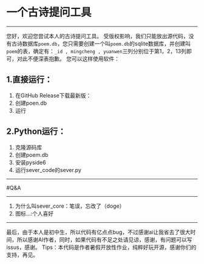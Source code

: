 # 一个古诗提问工具

---

 您好，欢迎您尝试本人的古诗提问工具。
 受版权影响，我们只能放出源代码，没有古诗数据库`poem.db`，您只需要创建一个叫`poem.db`的sqlite数据库，并创建叫`poem`的表，确定有：`_id , mingcheng , yuanwen`三列分别位于第1，2，13列即可，对此不便深表抱歉。
 您可以这样使用软件：

**1.直接运行：**
-----------

 1. 在GitHub Release下载最新版：
 2. 创建poen.db
 3. 运行

**2.Python运行：**
---------------

 

 1. 克隆源码库
 2. 创建poem.db
 3. 安装pyside6
 4. 运行sever_code的sever.py


----------


#Q&A


----------

 1. 为什么叫sever_core：笔误，忘改了（doge）
 2. 图标...:个人喜好
 


----------
 最后，由于本人是初中生，所以代码有亿点点bug，不过感谢ai让我省去了很大时间，所以感谢AI作者，同时，如果代码有不足之处请见谅，感谢，有问题可以写issus，感谢。
Tips：本代码是作者暑假开放性作业，纯粹好玩开源，感谢你们的支持，再见。
 




